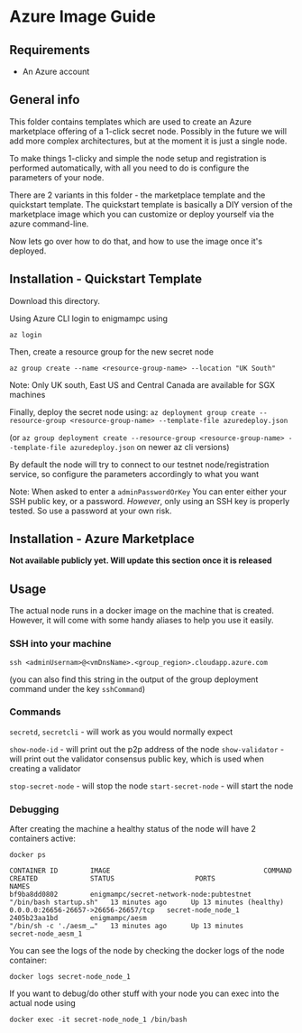 # Azure Image Guide


## Requirements

* An Azure account

## General info

This folder contains templates which are used to create an Azure marketplace offering of a 1-click secret node.
Possibly in the future we will add more complex architectures, but at the moment it is just a single node. 

To make things 1-clicky and simple the node setup and registration is performed automatically, with all you need to do is configure the parameters of your node.

There are 2 variants in this folder - the marketplace template and the quickstart template. The quickstart template is basically a DIY version of the marketplace image which you
can customize or deploy yourself via the azure command-line.

Now lets go over how to do that, and how to use the image once it's deployed.

## Installation - Quickstart Template

Download this directory.

Using Azure CLI login to enigmampc using 

`az login`

Then, create a resource group for the new secret node

`az group create --name <resource-group-name> --location "UK South"` 

Note: Only UK south, East US and Central Canada are available for SGX machines

Finally, deploy the secret node using:
`az deployment group create --resource-group <resource-group-name> --template-file azuredeploy.json`

(or `az group deployment create --resource-group <resource-group-name> --template-file azuredeploy.json` on newer az cli versions)

By default the node will try to connect to our testnet node/registration service, so configure the parameters
accordingly to what you want

Note: When asked to enter a `adminPasswordOrKey` You can enter either your SSH public key, or a password. _However_, only using an SSH key is properly tested. So use a password at your own risk.

## Installation - Azure Marketplace

__Not available publicly yet. Will update this section once it is released__

## Usage

The actual node runs in a docker image on the machine that is created. However, it will come with some handy aliases to help you use it easily.

### SSH into your machine

```ssh <adminUsernam>@<vmDnsName>.<group_region>.cloudapp.azure.com```

(you can also find this string in the output of the group deployment command under the key `sshCommand`)

### Commands

`secretd`, `secretcli` - will work as you would normally expect

`show-node-id` - will print out the p2p address of the node
`show-validator` - will print out the validator consensus public key, which is used when creating a validator

`stop-secret-node` - will stop the node
`start-secret-node` - will start the node

### Debugging

After creating the machine a healthy status of the node will have 2 containers active:

```docker ps```

```
CONTAINER ID        IMAGE                                      COMMAND                  CREATED             STATUS                    PORTS                                  NAMES
bf9ba8dd0802        enigmampc/secret-network-node:pubtestnet   "/bin/bash startup.sh"   13 minutes ago      Up 13 minutes (healthy)   0.0.0.0:26656-26657->26656-26657/tcp   secret-node_node_1
2405b23aa1bd        enigmampc/aesm                             "/bin/sh -c './aesm_…"   13 minutes ago      Up 13 minutes                                                    secret-node_aesm_1
```

You can see the logs of the node by checking the docker logs of the node container:

```docker logs secret-node_node_1```

If you want to debug/do other stuff with your node you can exec into the actual node using

```docker exec -it secret-node_node_1 /bin/bash```

